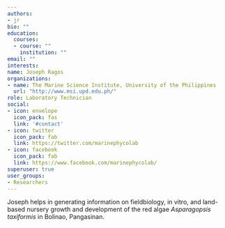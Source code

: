 ```yaml
---
authors:
- jr
bio: ""
education: 
  courses:
  - course: ""
    institution: ""
email: ""
interests: 
name: Joseph Ragos
organizations:
- name: The Marine Science Institute, University of the Philippines
  url: "http://www.msi.upd.edu.ph/"
role: Laboratory Technician
social:
- icon: envelope
  icon_pack: fas
  link: '#contact'
- icon: twitter
  icon_pack: fab
  link: https://twitter.com/marinephycolab
- icon: facebook
  icon_pack: fab
  link: https://www.facebook.com/marinephycolab/
superuser: true
user_groups:
- Researchers
---
```


Joseph helps in generating information on fieldbiology, in vitro, and land-based nursery growth and development of the red algae _Asparagopsis taxiformis_ in Bolinao, Pangasinan.
